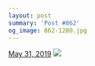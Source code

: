 ```yaml
---
layout: post
summary: 'Post #862'
og_image: 862-1280.jpg
---
```


<p>
  <time>
    <a href="/862">May 31, 2019</a>
  </time>
  <a href="/862">
    <img src="{{ site.assets_url }}/862-640.jpg" srcset="{{ site.assets_url }}/862-320.jpg 320w, {{ site.assets_url }}/862-640.jpg 640w, {{ site.assets_url }}/862-960.jpg 960w, {{ site.assets_url }}/862-1280.jpg 1280w" sizes="(min-width: 700px) 50vw, calc(100vw - 2rem)" />
  </a>
</p>
